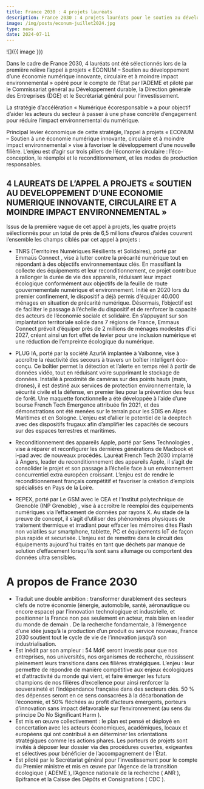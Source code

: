 ```yaml
---
title: France 2030 : 4 projets lauréats
description: France 2030 : 4 projets lauréats pour le soutien au développement d'une économie numérique innovante, circulaire et à moindre impact environnemental financés à hauteur de 6,5 millions d'euros
image: /img/posts/econum-juillet2024.jpg
type: news
date: 2024-07-11
---
```


![]({{ image }})

Dans le cadre de France 2030, 4 lauréats ont été sélectionnés lors de la première relève l’appel à projets « ECONUM – Soutien au développement d’une économie numérique innovante, circulaire et à moindre impact environnemental » opéré pour le compte de l’Etat par l’ADEME et piloté par le Commissariat général au Développement durable, la Direction générale des Entreprises (DGE) et le Secrétariat général pour l’investissement.

<div class="fr-highlight">
La stratégie d’accélération « Numérique écoresponsable » a pour objectif d’aider les acteurs du secteur à passer à une phase concrète d’engagement pour réduire l’impact environnemental du numérique.

Principal levier économique de cette stratégie, l’appel à projets « ECONUM – Soutien à une économie numérique innovante, circulaire et à moindre impact environnemental » vise à favoriser le développement d’une nouvelle filière. L’enjeu est d’agir sur trois piliers de l’économie circulaire : l’éco-conception, le réemploi et le reconditionnement, et les modes de production responsables.
</div>

## 4 LAUREATS DE L’APPEL A PROJETS « SOUTIEN AU DEVELOPPEMENT D’UNE ECONOMIE NUMERIQUE INNOVANTE, CIRCULAIRE ET A MOINDRE IMPACT ENVIRONNEMENTAL »

Issus de la première vague de cet appel à projets, les quatre projets sélectionnés pour un total de près de 6,5 millions d’euros d’aides couvrent l’ensemble les champs ciblés par cet appel à projets :

* TNRS (Territoires Numériques Résilients et Solidaires), porté par Emmaüs Connect , vise à lutter contre la précarité numérique tout en répondant à des objectifs environnementaux clés. En massifiant la collecte des équipements et leur reconditionnement, ce projet contribue à rallonger la durée de vie des appareils, réduisant leur impact écologique conformément aux objectifs de la feuille de route gouvernementale numérique et environnement. Initié en 2020 lors du premier confinement, le dispositif a déjà permis d’équiper 40.000 ménages en situation de précarité numérique. Désormais, l’objectif est de faciliter le passage à l’échelle du dispositif et de renforcer la capacité des acteurs de l’économie sociale et solidaire. En s’appuyant sur son implantation territoriale solide dans 7 régions de France, Emmaus Connect prévoit d’équiper près de 2 millions de ménages modestes d’ici 2027, créant ainsi un fort effet de levier pour une inclusion numérique et une réduction de l’empreinte écologique du numérique.

* PLUG IA, porté par la société AzurIA implantée à Valbonne, vise à accroître la réactivité des secours à travers un boîtier intelligent éco-conçu. Ce boîtier permet la détection et l’alerte en temps réel à partir de données vidéo, tout en réduisant voire supprimant le stockage de données. Installé à proximité de caméras sur des points hauts (mats, drones), il est destiné aux services de protection environnementale, la sécurité civile et la défense, en premier lieu pour la prévention des feux de forêt. Une maquette fonctionnelle a été développée à l’aide d’une bourse French Tech Emergence attribuée fin 2021, et des démonstrations ont été menées sur le terrain pour les SDIS en Alpes Maritimes et en Sologne. L’enjeu est d’allier le potentiel de la deeptech avec des dispositifs frugaux afin d’amplifier les capacités de secours sur des espaces terrestres et maritimes.

* Reconditionnement des appareils Apple, porté par Sens Technologies , vise à réparer et reconfigurer les dernières générations de Macbook et i-pad avec de nouveaux procédés. Lauréat French Tech 2030 implanté à Angers, leader du reconditionnement des appareils Apple, il s’agit de consolider le projet et son passage à l’échelle face à un environnement concurrentiel extra européen croissant. L’enjeu est de rendre le reconditionnement français compétitif et favoriser la création d’emplois spécialisés en Pays de la Loire.

* REPEX, porté par Le GSM avec le CEA et l’Institut polytechnique de Grenoble (INP Grenoble) , vise à accroître le réemploi des équipements numériques via l’effacement de données par rayons X. Au stade de la preuve de concept, il s’agit d’utiliser des phénomènes physiques de traitement thermique et irradiant pour effacer les mémoires dites Flash non volatiles sur smartphone, tablette, PC et équipements IoT de façon plus rapide et securisée. L’enjeu est de remettre dans le circuit des équipements aujourd’hui traités en tant que déchets par manque de solution d’effacement lorsqu’ils sont sans allumage ou comportent des données ultra sensibles. 

<div class="fr-highlight">

# A propos de France 2030

* Traduit une double ambition : transformer durablement des secteurs clefs de notre économie (énergie, automobile, santé, aéronautique ou encore espace) par l’innovation technologique et industrielle, et positionner la France non pas seulement en acteur, mais bien en leader du monde de demain . De la recherche fondamentale, à l’émergence d’une idée jusqu’à la production d’un produit ou service nouveau, France 2030 soutient tout le cycle de vie de l’innovation jusqu’à son industrialisation.
* Est inédit par son ampleur  : 54 Md€ seront investis pour que nos entreprises, nos universités, nos organismes de recherche, réussissent pleinement leurs transitions dans ces filières stratégiques. L’enjeu : leur permettre de répondre de manière compétitive aux enjeux écologiques et d’attractivité  du monde qui vient, et faire émerger les futurs champions de nos filières d’excellence pour ainsi renforcer la souveraineté et l’indépendance française dans des secteurs clés. 50 % des dépenses seront en ce sens consacrées à la décarbonation de l’économie, et 50% fléchées au profit d’acteurs émergents, porteurs d’innovation sans impact défavorable sur l’environnement (au sens du principe Do No Significant Harm ).
* Est mis en œuvre collectivement :  le plan est pensé et déployé en concertation avec les acteurs économiques, académiques, locaux et européens  qui ont contribué à en déterminer les orientations stratégiques comme les actions phares. Les porteurs de projets sont invités à déposer leur dossier via des procédures ouvertes, exigeantes et sélectives pour bénéficier de l’accompagnement de l’État.
* Est piloté par le Secrétariat général pour l’investissement  pour le compte du Premier ministre et mis en œuvre par l’Agence de la transition écologique ( ADEME ), l’Agence nationale de la recherche ( ANR ), Bpifrance  et la Caisse des Dépôts et Consignations ( CDC ).
</div>